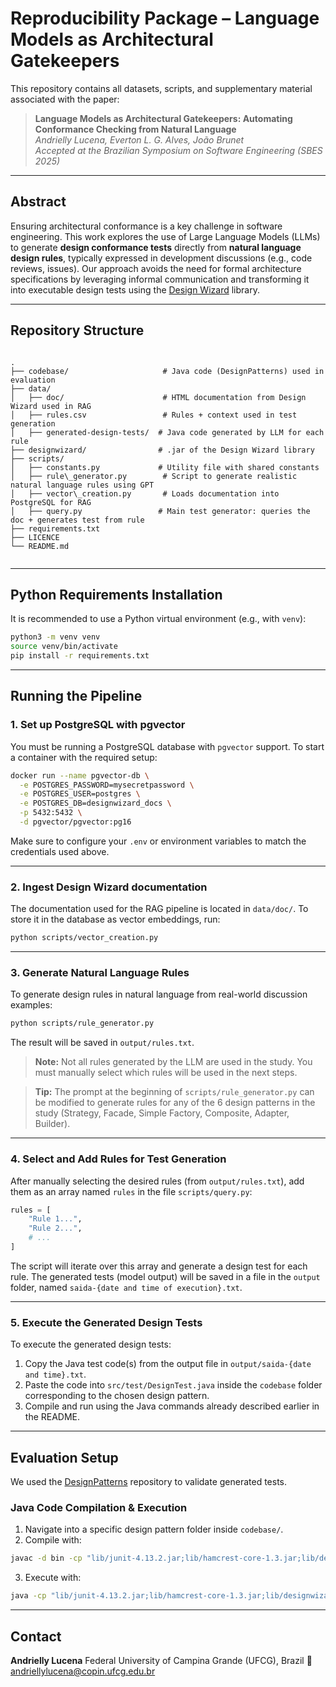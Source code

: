 # Reproducibility Package – Language Models as Architectural Gatekeepers

This repository contains all datasets, scripts, and supplementary material associated with the paper:

> **Language Models as Architectural Gatekeepers: Automating Conformance Checking from Natural Language**  
> *Andrielly Lucena, Everton L. G. Alves, João Brunet*  
> *Accepted at the Brazilian Symposium on Software Engineering (SBES 2025)*

---

## Abstract

Ensuring architectural conformance is a key challenge in software engineering. This work explores the use of Large Language Models (LLMs) to generate **design conformance tests** directly from **natural language design rules**, typically expressed in development discussions (e.g., code reviews, issues). Our approach avoids the need for formal architecture specifications by leveraging informal communication and transforming it into executable design tests using the [Design Wizard](https://github.com/joaoarthurbm/designwizard) library.

---

## Repository Structure

```

.
├── codebase/                     # Java code (DesignPatterns) used in evaluation
├── data/
│   ├── doc/                      # HTML documentation from Design Wizard used in RAG
│   ├── rules.csv                 # Rules + context used in test generation
│   ├── generated-design-tests/  # Java code generated by LLM for each rule
├── designwizard/                # .jar of the Design Wizard library
├── scripts/
│   ├── constants.py             # Utility file with shared constants
│   ├── rule\_generator.py        # Script to generate realistic natural language rules using GPT
│   ├── vector\_creation.py       # Loads documentation into PostgreSQL for RAG
│   ├── query.py                 # Main test generator: queries the doc + generates test from rule
├── requirements.txt
├── LICENCE
└── README.md


````

---

## Python Requirements Installation

It is recommended to use a Python virtual environment (e.g., with `venv`):

```bash
python3 -m venv venv
source venv/bin/activate
pip install -r requirements.txt
```

---

## Running the Pipeline

### 1. Set up PostgreSQL with pgvector

You must be running a PostgreSQL database with `pgvector` support. To start a container with the required setup:

```bash
docker run --name pgvector-db \
  -e POSTGRES_PASSWORD=mysecretpassword \
  -e POSTGRES_USER=postgres \
  -e POSTGRES_DB=designwizard_docs \
  -p 5432:5432 \
  -d pgvector/pgvector:pg16
````

Make sure to configure your `.env` or environment variables to match the credentials used above.

---

### 2. Ingest Design Wizard documentation

The documentation used for the RAG pipeline is located in `data/doc/`. To store it in the database as vector embeddings, run:

```bash
python scripts/vector_creation.py
```

---

### 3. Generate Natural Language Rules

To generate design rules in natural language from real-world discussion examples:

```bash
python scripts/rule_generator.py
```

The result will be saved in `output/rules.txt`.

> **Note:** Not all rules generated by the LLM are used in the study. You must manually select which rules will be used in the next steps.

> **Tip:** The prompt at the beginning of `scripts/rule_generator.py` can be modified to generate rules for any of the 6 design patterns in the study (Strategy, Facade, Simple Factory, Composite, Adapter, Builder).

---

### 4. Select and Add Rules for Test Generation

After manually selecting the desired rules (from `output/rules.txt`), add them as an array named `rules` in the file `scripts/query.py`:

```python
rules = [
    "Rule 1...",
    "Rule 2...",
    # ...
]
```

The script will iterate over this array and generate a design test for each rule. The generated tests (model output) will be saved in a file in the `output` folder, named `saida-{date and time of execution}.txt`.

---

### 5. Execute the Generated Design Tests

To execute the generated design tests:

1. Copy the Java test code(s) from the output file in `output/saida-{date and time}.txt`.
2. Paste the code into `src/test/DesignTest.java` inside the `codebase` folder corresponding to the chosen design pattern.
3. Compile and run using the Java commands already described earlier in the README.

---

## Evaluation Setup

We used the [DesignPatterns](https://github.com/clarck/DesignPatterns) repository to validate generated tests.

### Java Code Compilation & Execution

1. Navigate into a specific design pattern folder inside `codebase/`.
2. Compile with:

```bash
javac -d bin -cp "lib/junit-4.13.2.jar;lib/hamcrest-core-1.3.jar;lib/designwizard-1.4.jar;." src/test/*.java src/com/cnblog/clarck/*.java
```

3. Execute with:

```bash
java -cp "lib/junit-4.13.2.jar;lib/hamcrest-core-1.3.jar;lib/designwizard-1.4.jar;bin;." org.junit.runner.JUnitCore test.DesignTest
```

---

## Contact

**Andrielly Lucena**
Federal University of Campina Grande (UFCG), Brazil
📧 [andriellylucena@copin.ufcg.edu.br](mailto:andriellylucena@copin.ufcg.edu.br)
